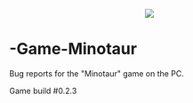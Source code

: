 <p align="center">
  <img src="http://cdn.akamai.steamstatic.com/steam/apps/680590/header.jpg?t=1517677480">
  
  # -Game-Minotaur
  Bug reports for the "Minotaur" game on the PC.

  Game build #0.2.3
  </p>
